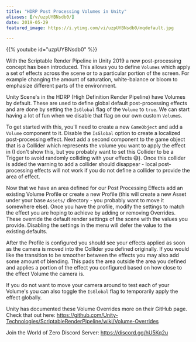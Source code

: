 ```yaml
---
title: "HDRP Post Processing Volumes in Unity"
aliases: [/v/uzpUYBNsdb0/]
date: 2019-05-29
featured_image: https://i.ytimg.com/vi/uzpUYBNsdb0/mqdefault.jpg

---
```


{{% youtube id="uzpUYBNsdb0" %}}

With the Scriptable Render Pipeline in Unity 2019 a new post-processing concept has been introduced. This allows you to define `Volumes` which apply a set of effects across the scene or to a particular portion of the screen. For example changing the amount of saturation, white-balance or bloom to emphasize different parts of the environment.

Unity Scene's in the HDRP (High Definition Render Pipeline) have Volumes by default. These are used to define global default post-processing effects and are done by setting the `IsGlobal` flag of the `Volume` to `true`. We can start having a lot of fun when we disable that flag on our own custom `Volume`s.

To get started with this, you'll need to create a new `GameObject` and add a `Volume` component to it. Disable the `IsGlobal` option to create a localized post-processing effect. Next add a second component to the game object that is a Collider which represents the volume you want to apply the effect in (I don't show this, but you probably want to set this Collider to be a Trigger to avoid randomly colliding with your effects 😅). Once this collider is added the warning to add a collider should disappear - local post-processing effects will not work if you do not define a collider to provide the area of effect.

Now that we have an area defined for our Post Processing Effects add an existing Volume Profile or create a new Profile (this will create a new Asset under your base `Assets/` directory - you probably want to move it somewhere else). Once you have the profile, modify the settings to match the effect you are hoping to achieve by adding or removing Overrides. These override the default render settings of the scene with the values you provide. Disabling the settings in the menu will defer the value to the existing defaults.

After the Profile is configured you should see your effects applied as soon as the camera is moved into the Collider you defined originally. If you would like the transition to be smoother between the effects you may also add some amount of blending. This pads the area outside the area you defined and applies a portion of the effect you configured based on how close to the effect Volume the camera is.

If you do not want to move your camera around to test each of your Volume's you can also toggle the `IsGlobal` flag to temporarily apply the effect globally.

Unity has documented these Volume Overrides more on their GitHub page. Check that out here: https://github.com/Unity-Technologies/ScriptableRenderPipeline/wiki/Volume-Overrides

Join the World of Zero Discord Server: https://discord.gg/hU5Kq2u